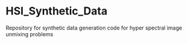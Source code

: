 # HSI_Synthetic_Data
Repository for synthetic data generation code for hyper spectral image unmixing problems
